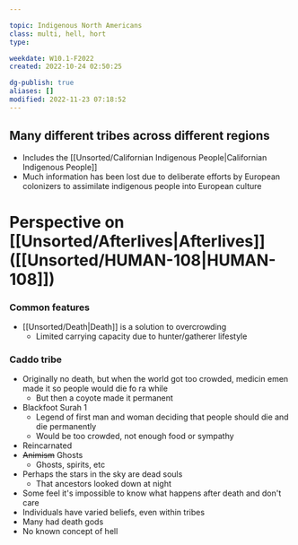 ---
topic: Indigenous North Americans
class: multi, hell, hort
type: 

weekdate: W10.1-F2022
created: 2022-10-24 02:50:25

dg-publish: true
aliases: []
modified: 2022-11-23 07:18:52
---

## Many different tribes across different regions
- Includes the [[Unsorted/Californian Indigenous People\|Californian Indigenous People]]
- Much information has been lost due to deliberate efforts by European colonizers to assimilate indigenous people into European culture



# Perspective on [[Unsorted/Afterlives\|Afterlives]] ([[Unsorted/HUMAN-108\|HUMAN-108]])

### Common features
- [[Unsorted/Death\|Death]] is a solution to overcrowding
	- Limited carrying capacity due to hunter/gatherer lifestyle


### Caddo tribe
- Originally no death, but when the world got too crowded, medicin emen made it so people would die fo ra while
	- But then a coyote made it permanent
- Blackfoot Surah 1
	- Legend of first man and woman deciding that people should die and die permanently
	- Would be too crowded, not enough food or sympathy 
- Reincarnated
- ~~Animism~~ Ghosts
	- Ghosts, spirits, etc
- Perhaps the stars in the sky are dead souls
	- That ancestors looked down at night
- Some feel it's impossible to know what happens after death and don't care
- Individuals have varied beliefs, even within tribes
- Many had death gods
- No known concept of hell